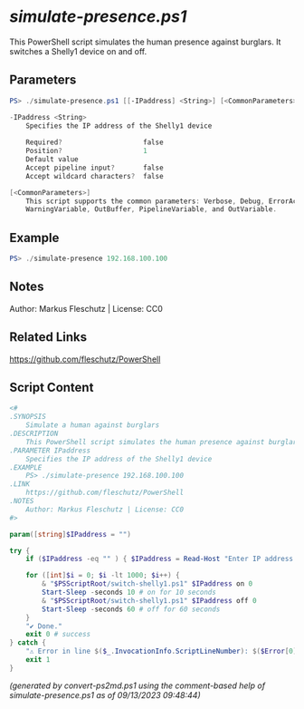 *simulate-presence.ps1*
================

This PowerShell script simulates the human presence against burglars. It switches a Shelly1 device on and off.

Parameters
----------
```powershell
PS> ./simulate-presence.ps1 [[-IPaddress] <String>] [<CommonParameters>]

-IPaddress <String>
    Specifies the IP address of the Shelly1 device
    
    Required?                    false
    Position?                    1
    Default value                
    Accept pipeline input?       false
    Accept wildcard characters?  false

[<CommonParameters>]
    This script supports the common parameters: Verbose, Debug, ErrorAction, ErrorVariable, WarningAction, 
    WarningVariable, OutBuffer, PipelineVariable, and OutVariable.
```

Example
-------
```powershell
PS> ./simulate-presence 192.168.100.100

```

Notes
-----
Author: Markus Fleschutz | License: CC0

Related Links
-------------
https://github.com/fleschutz/PowerShell

Script Content
--------------
```powershell
<#
.SYNOPSIS
	Simulate a human against burglars
.DESCRIPTION
	This PowerShell script simulates the human presence against burglars. It switches a Shelly1 device on and off.
.PARAMETER IPaddress
	Specifies the IP address of the Shelly1 device
.EXAMPLE
	PS> ./simulate-presence 192.168.100.100
.LINK
	https://github.com/fleschutz/PowerShell
.NOTES
	Author: Markus Fleschutz | License: CC0
#>

param([string]$IPaddress = "")

try {
	if ($IPaddress -eq "" ) { $IPaddress = Read-Host "Enter IP address of the Shelly1 device" }

	for ([int]$i = 0; $i -lt 1000; $i++) {
		& "$PSScriptRoot/switch-shelly1.ps1" $IPaddress on 0
		Start-Sleep -seconds 10 # on for 10 seconds
		& "$PSScriptRoot/switch-shelly1.ps1" $IPaddress off 0
		Start-Sleep -seconds 60 # off for 60 seconds
	}
	"✔️ Done."
	exit 0 # success
} catch {
	"⚠️ Error in line $($_.InvocationInfo.ScriptLineNumber): $($Error[0])"
	exit 1
}
```

*(generated by convert-ps2md.ps1 using the comment-based help of simulate-presence.ps1 as of 09/13/2023 09:48:44)*
